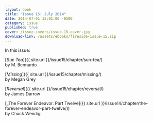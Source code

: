 ```yaml
---
layout: book
title: "Issue 15: July 2014"
date: 2014-07-01 12:01:00 -0500
category: issue
published: true
cover: /issue-covers/issue-15-cover.jpg
download-link: /assets/ebooks/fireside-issue-15.zip
---
```


In this issue:

[_Sun Tea_]({{ site.url }}/issue15/chapter/sun-tea/)<br/>
by M. Bennardo

[_Missing_]({{ site.url }}/issue15/chapter/missing/)<br/>
by Megan Grey

[_Reversal_]({{ site.url }}/issue15/chapter/reversal/)<br/>
by James Darrow

[_The Forever Endeavor: Part Twelve]({{ site.url }}/issue14/chapter/the-forever-endeavor-part-twelve/))<br/>
by Chuck Wendig
